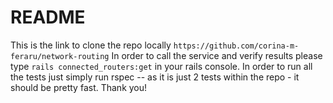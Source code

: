 # README
This is the link to clone the repo locally ``` https://github.com/corina-m-feraru/network-routing ```
In order to call the service and verify results please type ``` rails connected_routers:get ``` in your rails console.
In order to run all the tests just simply run rspec -- as it is just 2 tests within the repo - it should be pretty fast.
Thank you!
